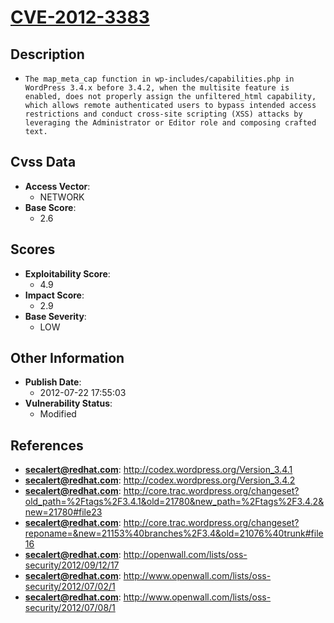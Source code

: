 
# [CVE-2012-3383](http://codex.wordpress.org/Version_3.4.1)

## Description

- `The map_meta_cap function in wp-includes/capabilities.php in WordPress 3.4.x before 3.4.2, when the multisite feature is enabled, does not properly assign the unfiltered_html capability, which allows remote authenticated users to bypass intended access restrictions and conduct cross-site scripting (XSS) attacks by leveraging the Administrator or Editor role and composing crafted text.`

## Cvss Data

- **Access Vector**:
  - NETWORK
- **Base Score**:
  - 2.6

## Scores

- **Exploitability Score**:
  - 4.9
- **Impact Score**:
  - 2.9
- **Base Severity**:
  - LOW

## Other Information

- **Publish Date**:
  - 2012-07-22 17:55:03
- **Vulnerability Status**:
  - Modified

## References

- **secalert@redhat.com**: http://codex.wordpress.org/Version_3.4.1
- **secalert@redhat.com**: http://codex.wordpress.org/Version_3.4.2
- **secalert@redhat.com**: http://core.trac.wordpress.org/changeset?old_path=%2Ftags%2F3.4.1&old=21780&new_path=%2Ftags%2F3.4.2&new=21780#file23
- **secalert@redhat.com**: http://core.trac.wordpress.org/changeset?reponame=&new=21153%40branches%2F3.4&old=21076%40trunk#file16
- **secalert@redhat.com**: http://openwall.com/lists/oss-security/2012/09/12/17
- **secalert@redhat.com**: http://www.openwall.com/lists/oss-security/2012/07/02/1
- **secalert@redhat.com**: http://www.openwall.com/lists/oss-security/2012/07/08/1

